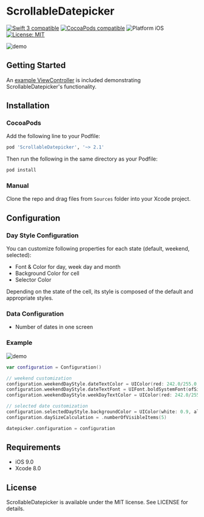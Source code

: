 ScrollableDatepicker
============

<p align="left">
	<a href="https://developer.apple.com/swift"><img src="https://img.shields.io/badge/Swift_3-compatible-4BC51D.svg?style=flat" alt="Swift 3 compatible" /></a>
	<a href="https://cocoapods.org/pods/ScrollableDatepicker"><img src="https://img.shields.io/badge/pod-2.1.0-blue.svg" alt="CocoaPods compatible" /></a>
	<img src="https://img.shields.io/badge/platform-iOS-blue.svg?style=flat" alt="Platform iOS" />
	<a href="https://raw.githubusercontent.com/maxsokolov/tablekit/master/LICENSE"><img src="http://img.shields.io/badge/license-MIT-blue.svg?style=flat" alt="License: MIT" /></a>
</p>

![demo](Screenshots/screen.png)

## Getting Started

An [example ViewController](https://github.com/noxt/ScrollableDatepicker/blob/master/ScrollableDatepicker/PresentationLayer/ViewController.swift) is included demonstrating ScrollableDatepicker's functionality.

## Installation

### CocoaPods

Add the following line to your Podfile:

```ruby
pod 'ScrollableDatepicker', '~> 2.1'
```

Then run the following in the same directory as your Podfile:
```ruby
pod install
```

### Manual

Clone the repo and drag files from `Sources` folder into your Xcode project.




## Configuration

### Day Style Configuration


You can customize following properties for each state (default, weekend, selected):

- Font & Color for day, week day and month
- Background Color for cell
- Selector Color

Depending on the state of the cell, its style is composed of the default and appropriate styles.


### Data Configuration

- Number of dates in one screen


### Example 

![demo](Screenshots/screen-customization.png)

```swift
var configuration = Configuration()

// weekend customization
configuration.weekendDayStyle.dateTextColor = UIColor(red: 242.0/255.0, green: 93.0/255.0, blue: 28.0/255.0, alpha: 1.0)
configuration.weekendDayStyle.dateTextFont = UIFont.boldSystemFont(ofSize: 20)
configuration.weekendDayStyle.weekDayTextColor = UIColor(red: 242.0/255.0, green: 93.0/255.0, blue: 28.0/255.0, alpha: 1.0)

// selected date customization
configuration.selectedDayStyle.backgroundColor = UIColor(white: 0.9, alpha: 1)
configuration.daySizeCalculation = .numberOfVisibleItems(5)

datepicker.configuration = configuration

```


## Requirements

- iOS 9.0
- Xcode 8.0


## License

ScrollableDatepicker is available under the MIT license. See LICENSE for details.